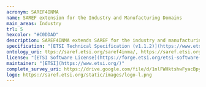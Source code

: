 ```yaml
--- 
acronym: SAREF4INMA
name: SAREF extension for the Industry and Manufacturing Domains
main_areas: Industry
trl: 5
hexcolor: "#C0DDAD"
description: SAREF4INMA extends SAREF for the industry and manufacturing domain to solve the lack of interoperability between various types of production equipment that produce items in a factory and, once outside the factory, between different organizations in the value chain to uniquely track back the produced items to the corresponding production equipment, batches, material and precise time in which they were manufactured.
specification: "[ETSI Technical Specification (v1.1.2)](https://www.etsi.org/deliver/etsi_ts/103400_103499/10341005/01.01.02_60/ts_10341005v010102p.pdf)"
ontology_uri: ttps://saref.etsi.org/saref4inma/, https://saref.etsi.org/saref4inma/v1.1.2/
license: "[ETSI Software License](https://forge.etsi.org/etsi-software-license)"
maintainer: "[ETSI](https://www.etsi.org/)"
complete_survey_uri: https://drive.google.com/file/d/1nlFWHktshwFyacBpyIbD9GVesXx8UKHV/view
logo: https://saref.etsi.org/static/images/logo-l.png
--- 
```


